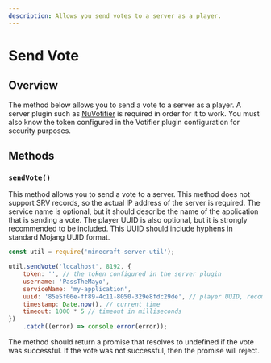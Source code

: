 ```yaml
---
description: Allows you send votes to a server as a player.
---
```


# Send Vote

## Overview

The method below allows you to send a vote to a server as a player. A server plugin such as [NuVotifier](https://www.spigotmc.org/resources/nuvotifier.13449/) is required in order for it to work. You must also know the token configured in the Votifier plugin configuration for security purposes.

## Methods

### `sendVote()`

This method allows you to send a vote to a server. This method does not support SRV records, so the actual IP address of the server is required. The service name is optional, but it should describe the name of the application that is sending a vote. The player UUID is also optional, but it is strongly recommended to be included. This UUID should include hyphens in standard Mojang UUID format.

```javascript
const util = require('minecraft-server-util');

util.sendVote('localhost', 8192, {
    token: '', // the token configured in the server plugin
    username: 'PassTheMayo',
    serviceName: 'my-application',
    uuid: '85e5f06e-ff89-4c11-8050-329e8fdc29de', // player UUID, recommended but optional
    timestamp: Date.now(), // current time
    timeout: 1000 * 5 // timeout in milliseconds
})
    .catch((error) => console.error(error));
```

The method should return a promise that resolves to undefined if the vote was successful. If the vote was not successful, then the promise will reject.
